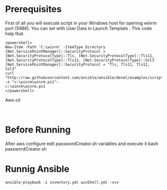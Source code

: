 # Prerequisites

First of all you will execute script in your Windows host for opening winrm port (5986). You can set with User Data in Launch Template . This code help that.

```
<powershell>
New-Item -Path 'C:\winrm' -ItemType Directory
[Net.ServicePointManager]::SecurityProtocol = [Net.SecurityProtocolType]::Tls, [Net.SecurityProtocolType]::Tls11, [Net.SecurityProtocolType]::Tls12, [Net.SecurityProtocolType]::Ssl3
[Net.ServicePointManager]::SecurityProtocol = "Tls, Tls11, Tls12, Ssl3"
curl "http://raw.githubusercontent.com/ansible/ansible/devel/examples/scripts/ConfigureRemotingForAnsible.ps1" -o "c:\winrm\winrm.ps1"~
c:\winrm\winrm.ps1
</powershell>
```
Aws-cli 

<br>

# Before Running 

After aws configure edit passwordCreator.sh variables and execute it bash passwordCreator.sh

# Runnig Ansible

```
ansible-playbook -i inventory.yml winShell.yml -vvv
```
